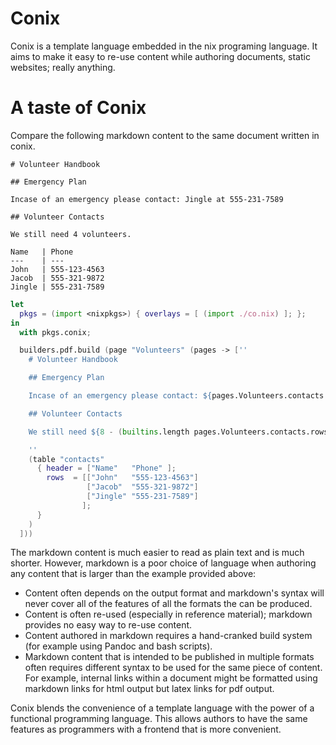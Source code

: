# Conix

Conix is a template language embedded in the nix programing language. It aims
to make it easy to re-use content while authoring documents, static websites;
really anything.

# A taste of Conix

Compare the following markdown content to the same document written in conix.

```
# Volunteer Handbook

## Emergency Plan

Incase of an emergency please contact: Jingle at 555-231-7589 

## Volunteer Contacts 

We still need 4 volunteers. 

Name   | Phone
---    | ---
John   | 555-123-4563
Jacob  | 555-321-9872
Jingle | 555-231-7589
```

```nix
let
  pkgs = (import <nixpkgs>) { overlays = [ (import ./co.nix) ]; };
in
  with pkgs.conix;

  builders.pdf.build (page "Volunteers" (pages -> [''
    # Volunteer Handbook

    ## Emergency Plan

    Incase of an emergency please contact: ${pages.Volunteers.contacts.jingle.Name} at ${pages.Volunteers.contacts.jingle.Phone}

    ## Volunteer Contacts 

    We still need ${8 - (builtins.length pages.Volunteers.contacts.rows)} volunteers. 

    ''
    (table "contacts" 
      { header = ["Name"   "Phone" ];
        rows  = [["John"   "555-123-4563"]
                 ["Jacob"  "555-321-9872"]
                 ["Jingle" "555-231-7589"]
                ];
      }
    )
  ]))
```

<!-- TODO: is it best to have a list of reasons why markdown fails? -->

The markdown content is much easier to read as plain text and is much shorter.
However, markdown is a poor choice of language when authoring any content that
is larger than the example provided above:

  * Content often depends on the output format and markdown's syntax will never
    cover all of the features of all the formats the can be produced.
  * Content is often re-used (especially in reference material); markdown
    provides no easy way to re-use content. 
  * Content authored in markdown requires a hand-cranked build system (for
    example using Pandoc and bash scripts).
  * Markdown content that is intended to be published in multiple formats often
    requires different syntax to be used for the same piece of content. For
    example, internal links within a document might be formatted using markdown
    links for html output but latex links for pdf output. 

Conix blends the convenience of a template language with the power of a
functional programming language. This allows authors to have the same features
as programmers with a frontend that is more convenient.

